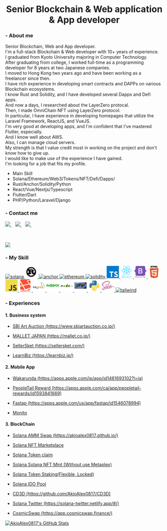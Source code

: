<h1 align="center">Senior Blockchain & Web application & App developer</h1>

### - About me
Senior Blockchain, Web and App developer.<br>
I'm a full-stack Blockchain & Web developer with 10+ years of experience.<br>
I graduated from Kyoto University majoring in Computer Technology.<br>
After graduating from college, I worked full-time as a programming developer for 8 years at two Japanese companies.<br>
I moved to Hong Kong two years ago and have been working as a freelancer since then.<br>
I have rich experience in developing smart contracts and DAPPs on various Blockchain ecosystems.<br>
I know Rust and Solidity, and I have developed several Dapps and Defi apps.<br>
And now a days, I researched about the LayerZero protocal.<br>
Then, I made OmniChain NFT using LayerZero protocol.<br>
In particular, I have experience in developing homepages that utilize the Laravel Framework, ReactJS, and VueJS.<br>
I'm very good at developing apps, and I'm confident that I've mastered Flutter, especially.<br>
And I know well about AWS.<br>
Also, I can manage cloud servers.<br>
My strength is that I value credit most in working on the project and don't know how to give up.<br>
I would like to make use of the experience I have gained.<br>
I'm looking for a job that fits my profile.<br>

- Main Skill
- Solana/Ethereum/Web3/Tokens/NFT/Defi/Dapps/
- Rust/Anchor/Solidity/Python
- React/Vue/Nextjs/Typescript
- Flutter/Dart
- PHP/Python/Laravel/Django


### - Contact me

<p>
<a href="mailto:akioalex0817@gmail.com">
  <img src="https://img.shields.io/badge/email me-%231DA1F3.svg?&style=for-the-badge&logo=gmail&logoColor=white" />
</a>&nbsp;&nbsp;
<a href="https://www.linkedin.com/in/akio-alex-b5b754176/"  target="_blank">
  <img src="https://img.shields.io/badge/linkedin-%230077B5.svg?&style=for-the-badge&logo=linkedin&logoColor=white" />
</a>&nbsp;&nbsp;
<a href="https://t.me/akioalex0817" target="_blank">
  <img src="https://img.shields.io/badge/telegram-%230077B5.svg?&style=for-the-badge&logo=telegram&logoColor=white" />
</a>&nbsp;&nbsp;
</p>
<br>
<p>
  <a href="https://github.com/AkioAlex0817/" >
    <img align="center" src="https://github-readme-stats.vercel.app/api/top-langs/?layout=compact&username=AkioAlex0817&hide=java,html&title_color=ffffff&text_color=c9cacc&icon_color=2bbc8a&bg_color=1d1f21" height="220px"/>
  </a>
</p>

### - My Skill

<p align="left">
    <a href="https://solana.com/" target="_blank" rel="noreferrer"> <img
            src="https://avatars.githubusercontent.com/u/35608259?s=200&v=4" alt="solana" width="40"
            height="40"/> </a>
    <a href="https://www.rust-lang.org" target="_blank" rel="noreferrer"> <img
            src="https://raw.githubusercontent.com/devicons/devicon/master/icons/rust/rust-plain.svg" alt="rust" width="40"
            height="40"/> </a>
    <a href="https://project-serum.github.io/anchor/" target="_blank" rel="noreferrer"> <img
            src="https://camo.githubusercontent.com/0542190d13e5a50f7d601abc4bfde84cf02af2ca786af519e78411f43f3ca9c0/68747470733a2f2f6d656469612e646973636f72646170702e6e65742f6174746163686d656e74732f3831333434343531343934393130333635382f3839303237383532303535333630333039322f6578706f72742e706e673f77696474683d373436266865696768743d373436" alt="anchor" width="40"
            height="40"/> </a>
    <a href="https://ethers.org/" target="_blank" rel="noreferrer"> <img
            src="https://icons.iconarchive.com/icons/cjdowner/cryptocurrency-flat/256/Ethereum-ETH-icon.png" alt="ethereum" width="40"
            height="40"/> </a>
    <a href="https://docs.soliditylang.org/" target="_blank" rel="noreferrer"> <img
            src="https://docs.soliditylang.org/en/v0.8.10/_static/logo.svg" alt="solidity" width="40"
            height="40"/> </a>
    <a href="https://www.typescriptlang.org/" target="_blank" rel="noreferrer"> <img
        src="https://raw.githubusercontent.com/devicons/devicon/master/icons/typescript/typescript-original.svg"
        alt="typescript" width="40" height="40"/> </a>
    <a href="https://reactjs.org/" target="_blank" rel="noreferrer"> <img
        src="https://raw.githubusercontent.com/devicons/devicon/master/icons/react/react-original-wordmark.svg"
        alt="react" width="40" height="40"/> </a>
    <a href="https://getbootstrap.com" target="_blank" rel="noreferrer"> <img
        src="https://raw.githubusercontent.com/devicons/devicon/master/icons/bootstrap/bootstrap-plain-wordmark.svg"
        alt="bootstrap" width="40" height="40"/> </a>
    <a href="https://www.w3.org/html/" target="_blank" rel="noreferrer"> <img
        src="https://raw.githubusercontent.com/devicons/devicon/master/icons/html5/html5-original-wordmark.svg"
        alt="html5" width="40" height="40"/> </a>
    <a href="https://developer.mozilla.org/en-US/docs/Web/JavaScript"
                                                     target="_blank" rel="noreferrer"> <img
        src="https://raw.githubusercontent.com/devicons/devicon/master/icons/javascript/javascript-original.svg"
        alt="javascript" width="40" height="40"/> </a>
    <a href="https://laravel.com/" target="_blank" rel="noreferrer">
    <img src="https://raw.githubusercontent.com/devicons/devicon/master/icons/laravel/laravel-plain-wordmark.svg"
         alt="laravel" width="40" height="40"/> </a>
    <a href="https://www.mysql.com/" target="_blank" rel="noreferrer"> <img
        src="https://raw.githubusercontent.com/devicons/devicon/master/icons/mysql/mysql-original-wordmark.svg"
        alt="mysql" width="40" height="40"/> </a>
    <a href="https://www.nginx.com" target="_blank" rel="noreferrer"> <img
        src="https://raw.githubusercontent.com/devicons/devicon/master/icons/nginx/nginx-original.svg" alt="nginx"
        width="40" height="40"/> </a>
    <a href="https://nodejs.org" target="_blank" rel="noreferrer"> <img
        src="https://raw.githubusercontent.com/devicons/devicon/master/icons/nodejs/nodejs-original-wordmark.svg"
        alt="nodejs" width="40" height="40"/> </a>
    <a href="https://www.php.net" target="_blank" rel="noreferrer"> <img
        src="https://raw.githubusercontent.com/devicons/devicon/master/icons/php/php-original.svg" alt="php" width="40"
        height="40"/> </a>
    <a href="https://www.python.org" target="_blank"
                                                          rel="noreferrer"> <img
        src="https://raw.githubusercontent.com/devicons/devicon/master/icons/python/python-original.svg" alt="python"
        width="40" height="40"/> </a>
    <a href="https://sass-lang.com" target="_blank" rel="noreferrer"> <img
        src="https://raw.githubusercontent.com/devicons/devicon/master/icons/sass/sass-original.svg" alt="sass"
        width="40" height="40"/> </a>
    <a
        href="https://tailwindcss.com/" target="_blank" rel="noreferrer"> <img
        src="https://www.vectorlogo.zone/logos/tailwindcss/tailwindcss-icon.svg" alt="tailwind" width="40" height="40"/>
    </a>

### - Experiences

#### 1. Business system
- <a href="https://www.sbiartauction.co.jp/" target="_blank">
    SBI Art Auction (https://www.sbiartauction.co.jp/)
</a>

- <a href="https://mallet.co.jp/" target="_blank">
    MALLET JAPAN (https://mallet.co.jp/)
</a>

- <a href="https://sellersket.com/" target="_blank">
    SellerSket (https://sellersket.com/)
</a>

- <a href="https://learnbiz.jp/" target="_blank">
    LearnBiz (https://learnbiz.jp/)
</a>

#### 2. Mobile App
- <a href="https://apps.apple.com/jp/app/id1481693102?l=ja" target="_blank">
    Wakarunda (https://apps.apple.com/jp/app/id1481693102?l=ja)
</a>

- <a href="https://apps.apple.com/ca/app/peopletail-rewards/id1593841669" target="_blank">
    PeopleTail Reward (https://apps.apple.com/ca/app/peopletail-rewards/id1593841669)
</a>

- <a href="https://apps.apple.com/us/app/fastap/id1546078994" target="_blank">
    Fastap (https://apps.apple.com/us/app/fastap/id1546078994)
</a>

- <a href="" target="_blank">
    Monito
</a>

#### 3. BlockChain
- <a href="https://akioalex0817.github.io/" target="_blank">
    Solana AMM Swap (https://akioalex0817.github.io/)
</a>

- <a href="#" target="_blank">
    Solana NFT Marketplace
</a>


- <a href="#" target="_blank">
    Solana Token claim
</a>

- <a href="#" target="_blank">
    Solana Solana NFT Mint (Without use Metaplex)
</a>

- <a href="#" target="_blank">
    Solana Token Staking(Flexible, Locked)
</a>

- <a href="#" target="_blank">
    Solana IDO Pool
</a>

- <a href="https://github.com/AkioAlex0817/CD3D" target="_blank">
    CD3D (https://github.com/AkioAlex0817/CD3D)
</a>

- <a href="https://solana-twitter.netlify.app/#/" target="_blank">
    Solana Twitter (https://solana-twitter.netlify.app/#/)
</a>

- <a href="https://app.cosmicswap.finance/" target="_blank">
    CosmicSwap (https://app.cosmicswap.finance/)
</a>

<p>
<a href="https://github.com/AkioAlex0817/AkioAlex0817" >
    <img align="center" src="https://github-readme-stats.vercel.app/api?username=AkioAlex0817&show_icons=true&line_height=27&count_private=true&title_color=ffffff&text_color=c9cacc&icon_color=2bbc8a&bg_color=1d1f21" alt="AkioAlex0817's GitHub Stats" height="220px"/>
  </a></p>
